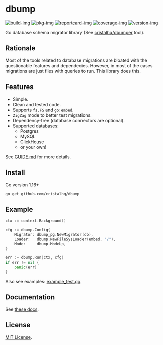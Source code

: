 # dbump

[![build-img]][build-url]
[![pkg-img]][pkg-url]
[![reportcard-img]][reportcard-url]
[![coverage-img]][coverage-url]
[![version-img]][version-url]

Go database schema migrator library (See [cristalhq/dbumper](https://github.com/cristalhq/dbumper) tool).

## Rationale

Most of the tools related to database migrations are bloated with the questionable features and dependecies. However, in most of the cases migrations are just files with queries to run. This library does this.

## Features

* Simple.
* Clean and tested code.
* Supports `fs.FS` and `go:embed`.
* `ZigZag` mode to better test migrations.
* Dependency-free (database connectors are optional).
* Supported databases:
  * Postgres
  * MySQL
  * ClickHouse
  * or your own!

See [GUIDE.md](https://github.com/cristalhq/dbump/blob/main/GUIDE.md) for more details.

## Install

Go version 1.16+

```
go get github.com/cristalhq/dbump
```

## Example

```go
ctx := context.Background()

cfg := dbump.Config{
	Migrator: dbump_pg.NewMigrator(db),
	Loader:   dbump.NewFileSysLoader(embed, "/"),
	Mode:     dbump.ModeUp,
}

err := dbump.Run(ctx, cfg)
if err != nil {
	panic(err)
}
```

Also see examples: [example_test.go](https://github.com/cristalhq/dbump/blob/main/example_test.go).

## Documentation

See [these docs][pkg-url].

## License

[MIT License](LICENSE).

[build-img]: https://github.com/cristalhq/dbump/workflows/build/badge.svg
[build-url]: https://github.com/cristalhq/dbump/actions
[pkg-img]: https://pkg.go.dev/badge/cristalhq/dbump
[pkg-url]: https://pkg.go.dev/github.com/cristalhq/dbump
[reportcard-img]: https://goreportcard.com/badge/cristalhq/dbump
[reportcard-url]: https://goreportcard.com/report/cristalhq/dbump
[coverage-img]: https://codecov.io/gh/cristalhq/dbump/branch/main/graph/badge.svg
[coverage-url]: https://codecov.io/gh/cristalhq/dbump
[version-img]: https://img.shields.io/github/v/release/cristalhq/dbump
[version-url]: https://github.com/cristalhq/dbump/releases
